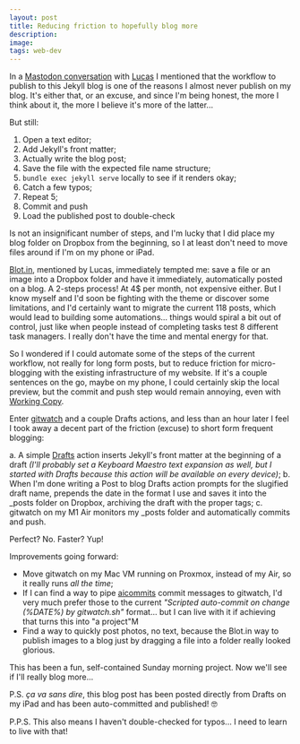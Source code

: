 ```yaml
---
layout: post
title: Reducing friction to hopefully blog more
description:
image:
tags: web-dev
---
```

In a [Mastodon conversation](https://post.lurk.org/@lucas/110002373603911557) with [Lucas](https://lucas.love) I mentioned that the workflow to publish to this Jekyll blog is one of the reasons I almost never publish on my blog. It's either that, or an excuse, and since I'm being honest, the more I think about it, the more I believe it's more of the latter...

But still:
1. Open a text editor;
2. Add Jekyll's front matter;
3. Actually write the blog post;
4. Save the file with the expected file name structure;
5. `bundle exec jekyll serve` locally to see if it renders okay;
6. Catch a few typos;
7. Repeat 5;
8. Commit and push
9. Load the published post to double-check

Is not an insignificant number of steps, and I'm lucky that I did place my blog folder on Dropbox from the beginning, so I at least don't need to move files around if I'm on my phone or iPad.

[Blot.in](https://blot.im), mentioned by Lucas, immediately tempted me: save a file or an image into a Dropbox folder and have it immediately, automatically posted on a blog.
A 2-steps process! At 4$ per month, not expensive either.
But I know myself and I'd soon be fighting with the theme or discover some limitations, and I'd certainly want to migrate the current 118 posts, which would lead to building some automations... things would spiral a bit out of control, just like when people instead of completing tasks test 8 different task managers. I really don't have the time and mental energy for that.

So I wondered if I could automate some of the steps of the current workflow, not really for long form posts, but to reduce friction for micro-blogging with the existing infrastructure of my website.
If it's a couple sentences on the go, maybe on my phone, I could certainly skip the local preview, but the commit and push step would remain annoying, even with [Working Copy](https://apps.apple.com/us/app/working-copy-git-client/id896694807).

Enter [gitwatch](https://github.com/gitwatch/gitwatch) and a couple Drafts actions, and less than an hour later I feel I took away a decent part of the friction (excuse) to short form frequent blogging:

a. A simple [Drafts](https://getdrafts.com) action inserts Jekyll's front matter at the beginning of a draft _(I'll probably set a Keyboard Maestro text expansion as well, but I started with Drafts because this action will be available on every device)_;
b. When I'm done writing a Post to blog Drafts action prompts for the slugified draft name, prepends the date in the format I use and saves it into the _posts folder on Dropbox, archiving the draft with the proper tags;
c. gitwatch on my M1 Air monitors my _posts folder and automatically commits and push.

Perfect? No. Faster? Yup!

Improvements going forward:

- Move gitwatch on my Mac VM running on Proxmox, instead of my Air, so it really runs _all the time_;
- If I can find a way to pipe [aicommits](https://github.com/Nutlope/aicommits) commit messages to gitwatch, I'd very much prefer those to the current _"Scripted auto-commit on change (%DATE%) by gitwatch.sh"_ format... but I can live with it if achieving that turns this into "a project"M
- Find a way to quickly post photos, no text, because the Blot.in way to publish images to a blog just by dragging a file into a folder really looked glorious.

This has been a fun, self-contained Sunday morning project. Now we'll see if I'll really blog more...

P.S. _ça va sans dire_, this blog post has been posted directly from Drafts on my iPad and has been auto-committed and published! 🤓

P.P.S. This also means I haven't double-checked for typos... I need to learn to live with that!